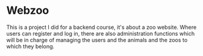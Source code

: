 # Webzoo
This is a project I did for a backend course, it's about a zoo website. Where users can register and log in, there are also administration functions which will be in charge of managing the users and the animals and the zoos to which they belong.
